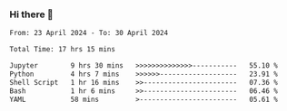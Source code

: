 ### Hi there 👋

<!--
**ututono/ututono** is a ✨ _special_ ✨ repository because its `README.md` (this file) appears on your GitHub profile.

Here are some ideas to get you started:

- 🔭 I’m currently working on ...
- 🌱 I’m currently learning ...
- 👯 I’m looking to collaborate on ...
- 🤔 I’m looking for help with ...
- 💬 Ask me about ...
- 📫 How to reach me: ...
- 😄 Pronouns: ...
- ⚡ Fun fact: ...
-->



<!--START_SECTION:waka-->

```txt
From: 23 April 2024 - To: 30 April 2024

Total Time: 17 hrs 15 mins

Jupyter        9 hrs 30 mins   >>>>>>>>>>>>>>-----------   55.10 %
Python         4 hrs 7 mins    >>>>>>-------------------   23.91 %
Shell Script   1 hr 16 mins    >>-----------------------   07.36 %
Bash           1 hr 6 mins     >>-----------------------   06.46 %
YAML           58 mins         >------------------------   05.61 %
```

<!--END_SECTION:waka-->
